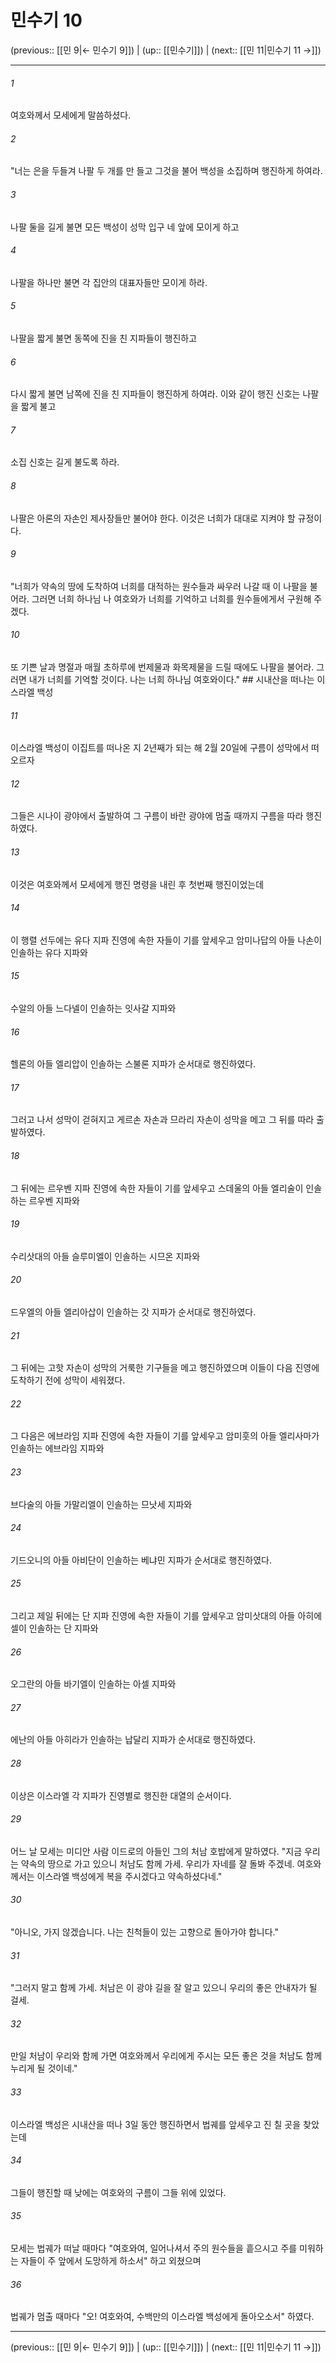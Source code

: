 # 민수기 10

(previous:: [[민 9|← 민수기 9]]) | (up:: [[민수기]]) | (next:: [[민 11|민수기 11 →]])

***




###### 1 

여호와께서 모세에게 말씀하셨다. 



###### 2 

"너는 은을 두들겨 나팔 두 개를 만 들고 그것을 불어 백성을 소집하며 행진하게 하여라. 



###### 3 

나팔 둘을 길게 불면 모든 백성이 성막 입구 네 앞에 모이게 하고 



###### 4 

나팔을 하나만 불면 각 집안의 대표자들만 모이게 하라. 



###### 5 

나팔을 짧게 불면 동쪽에 진을 친 지파들이 행진하고 



###### 6 

다시 짧게 불면 남쪽에 진을 친 지파들이 행진하게 하여라. 이와 같이 행진 신호는 나팔을 짧게 불고 



###### 7 

소집 신호는 길게 불도록 하라. 



###### 8 

나팔은 아론의 자손인 제사장들만 불어야 한다. 이것은 너희가 대대로 지켜야 할 규정이다. 



###### 9 

"너희가 약속의 땅에 도착하여 너희를 대적하는 원수들과 싸우러 나갈 때 이 나팔을 불어라. 그러면 너희 하나님 나 여호와가 너희를 기억하고 너희를 원수들에게서 구원해 주겠다. 



###### 10 

또 기쁜 날과 명절과 매월 초하루에 번제물과 화목제물을 드릴 때에도 나팔을 불어라. 그러면 내가 너희를 기억할 것이다. 나는 너희 하나님 여호와이다." ## 시내산을 떠나는 이스라엘 백성 



###### 11 

이스라엘 백성이 이집트를 떠나온 지 2년째가 되는 해 2월 20일에 구름이 성막에서 떠오르자 



###### 12 

그들은 시나이 광야에서 출발하여 그 구름이 바란 광야에 멈출 때까지 구름을 따라 행진하였다. 



###### 13 

이것은 여호와께서 모세에게 행진 명령을 내린 후 첫번째 행진이었는데 



###### 14 

이 행렬 선두에는 유다 지파 진영에 속한 자들이 기를 앞세우고 암미나답의 아들 나손이 인솔하는 유다 지파와 



###### 15 

수알의 아들 느다넬이 인솔하는 잇사갈 지파와 



###### 16 

헬론의 아들 엘리압이 인솔하는 스불론 지파가 순서대로 행진하였다. 



###### 17 

그러고 나서 성막이 걷혀지고 게르손 자손과 므라리 자손이 성막을 메고 그 뒤를 따라 출발하였다. 



###### 18 

그 뒤에는 르우벤 지파 진영에 속한 자들이 기를 앞세우고 스데울의 아들 엘리술이 인솔하는 르우벤 지파와 



###### 19 

수리삿대의 아들 슬루미엘이 인솔하는 시므온 지파와 



###### 20 

드우엘의 아들 엘리아삽이 인솔하는 갓 지파가 순서대로 행진하였다. 



###### 21 

그 뒤에는 고핫 자손이 성막의 거룩한 기구들을 메고 행진하였으며 이들이 다음 진영에 도착하기 전에 성막이 세워졌다. 



###### 22 

그 다음은 에브라임 지파 진영에 속한 자들이 기를 앞세우고 암미훗의 아들 엘리사마가 인솔하는 에브라임 지파와 



###### 23 

브다술의 아들 가말리엘이 인솔하는 므낫세 지파와 



###### 24 

기드오니의 아들 아비단이 인솔하는 베냐민 지파가 순서대로 행진하였다. 



###### 25 

그리고 제일 뒤에는 단 지파 진영에 속한 자들이 기를 앞세우고 암미삿대의 아들 아히에셀이 인솔하는 단 지파와 



###### 26 

오그란의 아들 바기엘이 인솔하는 아셀 지파와 



###### 27 

에난의 아들 아히라가 인솔하는 납달리 지파가 순서대로 행진하였다. 



###### 28 

이상은 이스라엘 각 지파가 진영별로 행진한 대열의 순서이다. 



###### 29 

어느 날 모세는 미디안 사람 이드로의 아들인 그의 처남 호밥에게 말하였다. "지금 우리는 약속의 땅으로 가고 있으니 처남도 함께 가세. 우리가 자네를 잘 돌봐 주겠네. 여호와께서는 이스라엘 백성에게 복을 주시겠다고 약속하셨다네." 



###### 30 

"아니오, 가지 않겠습니다. 나는 친척들이 있는 고향으로 돌아가야 합니다." 



###### 31 

"그러지 말고 함께 가세. 처남은 이 광야 길을 잘 알고 있으니 우리의 좋은 안내자가 될 걸세. 



###### 32 

만일 처남이 우리와 함께 가면 여호와께서 우리에게 주시는 모든 좋은 것을 처남도 함께 누리게 될 것이네." 



###### 33 

이스라엘 백성은 시내산을 떠나 3일 동안 행진하면서 법궤를 앞세우고 진 칠 곳을 찾았는데 



###### 34 

그들이 행진할 때 낮에는 여호와의 구름이 그들 위에 있었다. 



###### 35 

모세는 법궤가 떠날 때마다 "여호와여, 일어나셔서 주의 원수들을 흩으시고 주를 미워하는 자들이 주 앞에서 도망하게 하소서" 하고 외쳤으며 



###### 36 

법궤가 멈출 때마다 "오! 여호와여, 수백만의 이스라엘 백성에게 돌아오소서" 하였다.

***

(previous:: [[민 9|← 민수기 9]]) | (up:: [[민수기]]) | (next:: [[민 11|민수기 11 →]])
